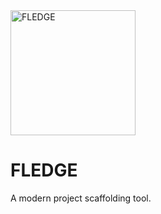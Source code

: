 <img src="https://unpkg.com/fledge/docs/fledge.png" alt="FLEDGE" width="auto" height="200px">

# FLEDGE

A modern project scaffolding tool.
